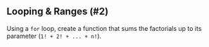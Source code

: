 ## Looping & Ranges (#2)

Using a `for` loop, create a function that sums the factorials up to its
parameter (`1! + 2! + ... + n!`).
